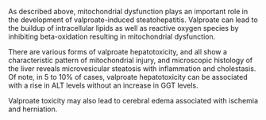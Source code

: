 As described above, mitochondrial dysfunction plays an important role in the development of valproate-induced steatohepatitis. Valproate can lead to the buildup of intracellular lipids as well as reactive oxygen species by inhibiting beta-oxidation resulting in mitochondrial dysfunction.

There are various forms of valproate hepatotoxicity, and all show a characteristic pattern of mitochondrial injury, and microscopic histology of the liver reveals microvesicular steatosis with inflammation and cholestasis. Of note, in 5 to 10% of cases, valproate hepatotoxicity can be associated with a rise in ALT levels without an increase in GGT levels.

Valproate toxicity may also lead to cerebral edema associated with ischemia and herniation.